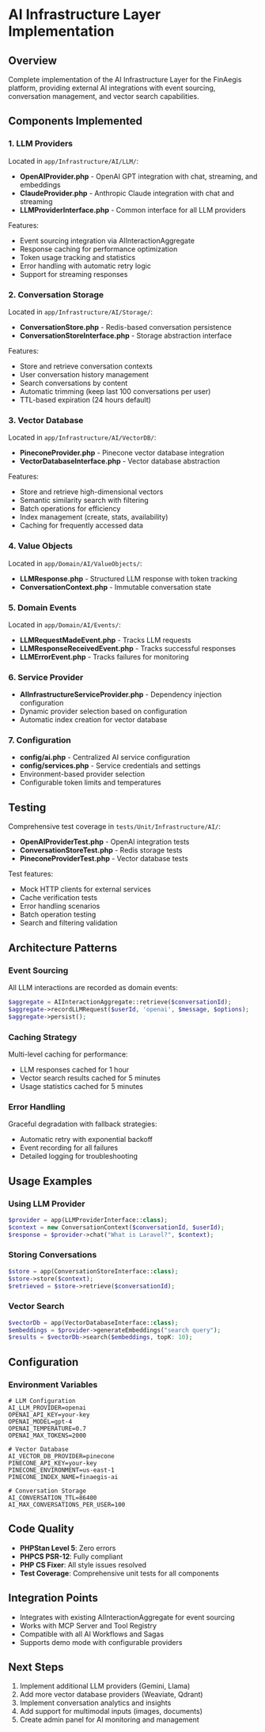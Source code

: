 # AI Infrastructure Layer Implementation

## Overview
Complete implementation of the AI Infrastructure Layer for the FinAegis platform, providing external AI integrations with event sourcing, conversation management, and vector search capabilities.

## Components Implemented

### 1. LLM Providers
Located in `app/Infrastructure/AI/LLM/`:
- **OpenAIProvider.php** - OpenAI GPT integration with chat, streaming, and embeddings
- **ClaudeProvider.php** - Anthropic Claude integration with chat and streaming
- **LLMProviderInterface.php** - Common interface for all LLM providers

Features:
- Event sourcing integration via AIInteractionAggregate
- Response caching for performance optimization
- Token usage tracking and statistics
- Error handling with automatic retry logic
- Support for streaming responses

### 2. Conversation Storage
Located in `app/Infrastructure/AI/Storage/`:
- **ConversationStore.php** - Redis-based conversation persistence
- **ConversationStoreInterface.php** - Storage abstraction interface

Features:
- Store and retrieve conversation contexts
- User conversation history management
- Search conversations by content
- Automatic trimming (keep last 100 conversations per user)
- TTL-based expiration (24 hours default)

### 3. Vector Database
Located in `app/Infrastructure/AI/VectorDB/`:
- **PineconeProvider.php** - Pinecone vector database integration
- **VectorDatabaseInterface.php** - Vector database abstraction

Features:
- Store and retrieve high-dimensional vectors
- Semantic similarity search with filtering
- Batch operations for efficiency
- Index management (create, stats, availability)
- Caching for frequently accessed data

### 4. Value Objects
Located in `app/Domain/AI/ValueObjects/`:
- **LLMResponse.php** - Structured LLM response with token tracking
- **ConversationContext.php** - Immutable conversation state

### 5. Domain Events
Located in `app/Domain/AI/Events/`:
- **LLMRequestMadeEvent.php** - Tracks LLM requests
- **LLMResponseReceivedEvent.php** - Tracks successful responses
- **LLMErrorEvent.php** - Tracks failures for monitoring

### 6. Service Provider
- **AIInfrastructureServiceProvider.php** - Dependency injection configuration
- Dynamic provider selection based on configuration
- Automatic index creation for vector database

### 7. Configuration
- **config/ai.php** - Centralized AI service configuration
- **config/services.php** - Service credentials and settings
- Environment-based provider selection
- Configurable token limits and temperatures

## Testing
Comprehensive test coverage in `tests/Unit/Infrastructure/AI/`:
- **OpenAIProviderTest.php** - OpenAI integration tests
- **ConversationStoreTest.php** - Redis storage tests
- **PineconeProviderTest.php** - Vector database tests

Test features:
- Mock HTTP clients for external services
- Cache verification tests
- Error handling scenarios
- Batch operation testing
- Search and filtering validation

## Architecture Patterns

### Event Sourcing
All LLM interactions are recorded as domain events:
```php
$aggregate = AIInteractionAggregate::retrieve($conversationId);
$aggregate->recordLLMRequest($userId, 'openai', $message, $options);
$aggregate->persist();
```

### Caching Strategy
Multi-level caching for performance:
- LLM responses cached for 1 hour
- Vector search results cached for 5 minutes
- Usage statistics cached for 5 minutes

### Error Handling
Graceful degradation with fallback strategies:
- Automatic retry with exponential backoff
- Event recording for all failures
- Detailed logging for troubleshooting

## Usage Examples

### Using LLM Provider
```php
$provider = app(LLMProviderInterface::class);
$context = new ConversationContext($conversationId, $userId);
$response = $provider->chat("What is Laravel?", $context);
```

### Storing Conversations
```php
$store = app(ConversationStoreInterface::class);
$store->store($context);
$retrieved = $store->retrieve($conversationId);
```

### Vector Search
```php
$vectorDb = app(VectorDatabaseInterface::class);
$embeddings = $provider->generateEmbeddings("search query");
$results = $vectorDb->search($embeddings, topK: 10);
```

## Configuration

### Environment Variables
```env
# LLM Configuration
AI_LLM_PROVIDER=openai
OPENAI_API_KEY=your-key
OPENAI_MODEL=gpt-4
OPENAI_TEMPERATURE=0.7
OPENAI_MAX_TOKENS=2000

# Vector Database
AI_VECTOR_DB_PROVIDER=pinecone
PINECONE_API_KEY=your-key
PINECONE_ENVIRONMENT=us-east-1
PINECONE_INDEX_NAME=finaegis-ai

# Conversation Storage
AI_CONVERSATION_TTL=86400
AI_MAX_CONVERSATIONS_PER_USER=100
```

## Code Quality
- **PHPStan Level 5**: Zero errors
- **PHPCS PSR-12**: Fully compliant
- **PHP CS Fixer**: All style issues resolved
- **Test Coverage**: Comprehensive unit tests for all components

## Integration Points
- Integrates with existing AIInteractionAggregate for event sourcing
- Works with MCP Server and Tool Registry
- Compatible with all AI Workflows and Sagas
- Supports demo mode with configurable providers

## Next Steps
1. Implement additional LLM providers (Gemini, Llama)
2. Add more vector database providers (Weaviate, Qdrant)
3. Implement conversation analytics and insights
4. Add support for multimodal inputs (images, documents)
5. Create admin panel for AI monitoring and management